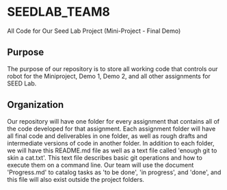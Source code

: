 # SEEDLAB_TEAM8
All Code for Our Seed Lab Project (Mini-Project - Final Demo)
## Purpose
The purpose of our repository is to store all working code that controls our robot for the Miniproject, Demo 1, Demo 2, and all other assignments for SEED Lab.
## Organization
Our repository will have one folder for every assignment that contains all of the code developed for that assignment. Each assignment folder will have all final code
  and deliverables in one folder, as well as rough drafts and intermediate versions of code in another folder.
In addition to each folder, we will have this README.md file as well as a text file called 'enough git to skin a cat.txt'. This text file describes basic git operations
  and how to execute them on a command line.
Our team will use the document 'Progress.md' to catalog tasks as 'to be done', 'in progress', and 'done', and this file will also exist outside the project folders.
